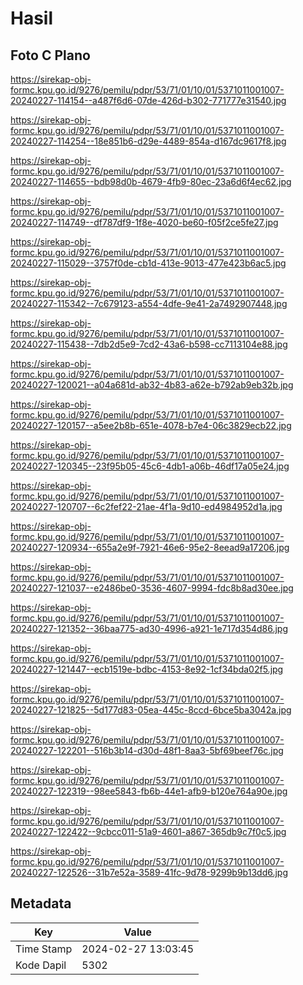 # Hasil

## Foto C Plano

https://sirekap-obj-formc.kpu.go.id/9276/pemilu/pdpr/53/71/01/10/01/5371011001007-20240227-114154--a487f6d6-07de-426d-b302-771777e31540.jpg

https://sirekap-obj-formc.kpu.go.id/9276/pemilu/pdpr/53/71/01/10/01/5371011001007-20240227-114254--18e851b6-d29e-4489-854a-d167dc9617f8.jpg

https://sirekap-obj-formc.kpu.go.id/9276/pemilu/pdpr/53/71/01/10/01/5371011001007-20240227-114655--bdb98d0b-4679-4fb9-80ec-23a6d6f4ec62.jpg

https://sirekap-obj-formc.kpu.go.id/9276/pemilu/pdpr/53/71/01/10/01/5371011001007-20240227-114749--df787df9-1f8e-4020-be60-f05f2ce5fe27.jpg

https://sirekap-obj-formc.kpu.go.id/9276/pemilu/pdpr/53/71/01/10/01/5371011001007-20240227-115029--3757f0de-cb1d-413e-9013-477e423b6ac5.jpg

https://sirekap-obj-formc.kpu.go.id/9276/pemilu/pdpr/53/71/01/10/01/5371011001007-20240227-115342--7c679123-a554-4dfe-9e41-2a7492907448.jpg

https://sirekap-obj-formc.kpu.go.id/9276/pemilu/pdpr/53/71/01/10/01/5371011001007-20240227-115438--7db2d5e9-7cd2-43a6-b598-cc7113104e88.jpg

https://sirekap-obj-formc.kpu.go.id/9276/pemilu/pdpr/53/71/01/10/01/5371011001007-20240227-120021--a04a681d-ab32-4b83-a62e-b792ab9eb32b.jpg

https://sirekap-obj-formc.kpu.go.id/9276/pemilu/pdpr/53/71/01/10/01/5371011001007-20240227-120157--a5ee2b8b-651e-4078-b7e4-06c3829ecb22.jpg

https://sirekap-obj-formc.kpu.go.id/9276/pemilu/pdpr/53/71/01/10/01/5371011001007-20240227-120345--23f95b05-45c6-4db1-a06b-46df17a05e24.jpg

https://sirekap-obj-formc.kpu.go.id/9276/pemilu/pdpr/53/71/01/10/01/5371011001007-20240227-120707--6c2fef22-21ae-4f1a-9d10-ed4984952d1a.jpg

https://sirekap-obj-formc.kpu.go.id/9276/pemilu/pdpr/53/71/01/10/01/5371011001007-20240227-120934--655a2e9f-7921-46e6-95e2-8eead9a17206.jpg

https://sirekap-obj-formc.kpu.go.id/9276/pemilu/pdpr/53/71/01/10/01/5371011001007-20240227-121037--e2486be0-3536-4607-9994-fdc8b8ad30ee.jpg

https://sirekap-obj-formc.kpu.go.id/9276/pemilu/pdpr/53/71/01/10/01/5371011001007-20240227-121352--36baa775-ad30-4996-a921-1e717d354d86.jpg

https://sirekap-obj-formc.kpu.go.id/9276/pemilu/pdpr/53/71/01/10/01/5371011001007-20240227-121447--ecb1519e-bdbc-4153-8e92-1cf34bda02f5.jpg

https://sirekap-obj-formc.kpu.go.id/9276/pemilu/pdpr/53/71/01/10/01/5371011001007-20240227-121825--5d177d83-05ea-445c-8ccd-6bce5ba3042a.jpg

https://sirekap-obj-formc.kpu.go.id/9276/pemilu/pdpr/53/71/01/10/01/5371011001007-20240227-122201--516b3b14-d30d-48f1-8aa3-5bf69beef76c.jpg

https://sirekap-obj-formc.kpu.go.id/9276/pemilu/pdpr/53/71/01/10/01/5371011001007-20240227-122319--98ee5843-fb6b-44e1-afb9-b120e764a90e.jpg

https://sirekap-obj-formc.kpu.go.id/9276/pemilu/pdpr/53/71/01/10/01/5371011001007-20240227-122422--9cbcc011-51a9-4601-a867-365db9c7f0c5.jpg

https://sirekap-obj-formc.kpu.go.id/9276/pemilu/pdpr/53/71/01/10/01/5371011001007-20240227-122526--31b7e52a-3589-41fc-9d78-9299b9b13dd6.jpg


## Metadata

| Key        | Value               |
| ---------- | ------------------- |
| Time Stamp | 2024-02-27 13:03:45 |
| Kode Dapil | 5302                |



